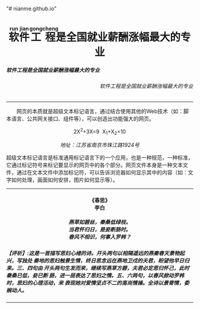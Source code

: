 "# nianme.github.io" 
<!DOCTYPE html>
<html>
	<head>
		<meta charset="utf-8">
		<title>me</title>
	</head>
	<body>
		<h1 align="center"><ruby>软<rt>run</rt>件<rt>jian</rt>工<rt>gong</rt>程<rt>cheng</rt><ruby>是全国就业薪酬涨幅最大的专业</h1>
		<h5 align="left">软件工程是全国就业薪酬涨幅最大的专业</h5>
		<h6 align="right">软件工程是全国就业薪酬涨幅最大的专业</h6>
		<hr align="center" color="red" width="100%" size="2">
		<p style="text-indent: 2em;">网页的本质就是超级文本标记语言，通过结合使用其他的Web技术（如：脚本语言、公共网关接口、组件等），可以创造出功能强大的网页。</p>
		<p align="center">2X<sup>2</sup>+3X=9&nbsp;&nbsp;X<sub>1</sub>+X<sub>2</sub>=10</p>
		<address align="center">地址：江苏省南京市珠江路1924号</address>
		<p>超级文本标记语言是标准通用标记语言下的一个应用，也是一种规范，一种标准，它通过标记符号来标记要显示的网页中的各个部分。网页文件本身是一种文本文件，通过在文本文件中添加标记符，可以告诉浏览器如何显示其中的内容（如：文字如何处理，画面如何安排，图片如何显示等）。</p>
		<hr align="center" color="#0000FF" width="100%" size="2">
		<h4 align="center">《春思》<br>李白</h4>
		<h5 align="center">燕草如碧丝，秦桑低绿枝。<br>当君怀归日，是妾断肠时。<br>春风不相识，何事入罗帏？<br></h5>
		<h5>【评析】:这是一首描写思妇心绪的诗。开头两句以相隔遥远的燕秦春天景物起兴，写独处 秦地的思妇触景生情，终日思念远在燕地卫戍的夫君，盼望他早日归来。三、四句由 开头两句生发而来，继续写燕草方碧，夫君必定思归怀己，此时秦桑已低，妾已断 肠，进一层表达了思妇之情。五、六两句，以春风掀动罗帏时，思妇的心理活动，来 表现她对爱情坚贞不二的高尚情操。全诗以景寄情，委婉动人。
</h5>
		<hr align="center" color="#9999FF" width="100%" size="2">
	</body>
</html>
